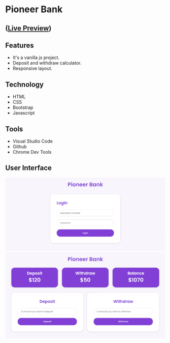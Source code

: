 # Pioneer Bank 
## ([Live Preview](https://tayab-pabel.github.io/pioneer-bank/))
## Features
   - It's a vanilla js project.
   - Deposit and withdraw calculator.
   - Responsive layout.
## Technology
   - HTML
   - CSS
   - Bootstrap
   - Javascript
## Tools
   - Visual Studio Code
   - Github
   - Chrome Dev Tools
## User Interface
![](ui/login.png)
![](ui/transaction.png)
